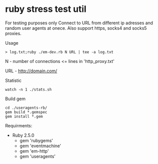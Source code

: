 # ruby stress test util

For testing purposes only 
Connect to URL from different ip adresses and random user agents at onece.
Also support https, socks4 and socks5 proxies. 

Usage 

    > log.txt;ruby ./em-dev.rb N URL | tee -a log.txt

N - number of connections <= lines in 'http_proxy.txt'

URL - http://domain.com/

Statistic 

    watch -n 1 ./stats.sh

Build gem

    cd ./useragents-rb/
    gem build *.gemspec
    gem install *.gem
    
Requirments: 
* Ruby 2.5.0
    * gem 'rubygems'
    * gem 'eventmachine'
    * gem 'em-http'
    * gem 'useragents'

